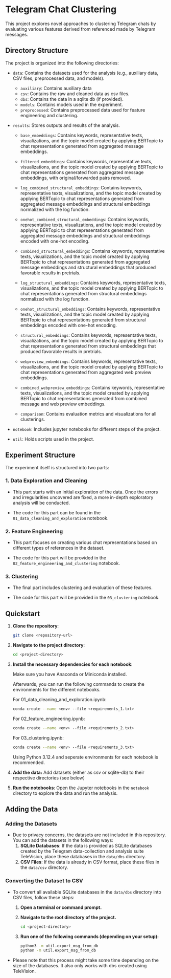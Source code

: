 # Telegram Chat Clustering

This project explores novel approaches to clustering Telegram chats by evaluating various features derived from referenced made by Telegram messages. 

## Directory Structure

The project is organized into the following directories:

- `data`: Contains the datasets used for the analysis (e.g., auxiliary data, CSV files, preprocessed data, and models).

    - `auxiliary`: Contains auxiliary data
    - `csv`: Contains the raw and cleaned data as csv files.
    - `dbs`: Contains the data in a sqlite db (if provided).
    - `models`: Contains models used in the experiment.
    - `preprocessed`: Contains preprocessed data used for feature engineering and clustering.

- `results`: Stores outputs and results of the analysis.
    - `base_embeddings`: Contains keywords, representative texts, visualizations, and the topic model created by applying BERTopic to chat representations generated from aggregated message embeddings.
    - `filtered_embeddings`: Contains keywords, representative texts, visualizations, and the topic model created by applying BERTopic to chat representations generated from aggregated message embeddings, with original/forwarded pairs removed.

    - `log_combined_structural_embeddings`: Contains keywords, representative texts, visualizations, and the topic model created by applying BERTopic to chat representations generated from aggregated message embeddings and structural embeddings normalized with the log function.
    - `onehot_combined_structural_embeddings`: Contains keywords, representative texts, visualizations, and the topic model created by applying BERTopic to chat representations generated from aggregated message embeddings and structural embeddings encoded with one-hot encoding.
    - `combined_structural_embeddings`: Contains keywords, representative texts, visualizations, and the topic model created by applying BERTopic to chat representations generated from aggregated message embeddings and structural embeddings that produced favorable results in pretrials.

    - `log_structural_embeddings`: Contains keywords, representative texts, visualizations, and the topic model created by applying BERTopic to chat representations generated from structural embeddings normalized with the log function.
    - `onehot_structural_embeddings`: Contains keywords, representative texts, visualizations, and the topic model created by applying BERTopic to chat representations generated from structural embeddings encoded with one-hot encoding.
    - `structural_embeddings`: Contains keywords, representative texts, visualizations, and the topic model created by applying BERTopic to chat representations generated from structural embeddings that produced favorable results in pretrials.

    - `webpreview_embeddings`: Contains keywords, representative texts, visualizations, and the topic model created by applying BERTopic to chat representations generated from aggregated web preview embeddings.
    - `combined_webpreview_embeddings`: Contains keywords, representative texts, visualizations, and the topic model created by applying BERTopic to chat representations generated from combined message and web preview embeddings.

    - `comparison`: Contains evaluation metrics and visualizations for all clusterings.

- `notebook`: Includes jupyter notebooks for different steps of the project.

- `util`: Holds scripts used in the project.


## Experiment Structure

The experiment itself is structured into two parts:

### 1. Data Exploration and Cleaning

- This part starts with an initial exploration of the data. Once the errors and irregularities  uncovered are fixed, a more in-depth exploratory analysis will be conducted.

- The code for this part can be found in the `01_data_cleaning_and_exploration` notebook.

### 2. Feature Engineering 

- This part focuses on creating various chat representations based on different types of references in the dataset.

- The code for this part will be provided in the `02_feature_engineering_and_clustering` notebook.

### 3. Clustering

- The final part includes clustering and evaluation of these features.

- The code for this part will be provided in the `03_clustering` notebook.


## Quickstart

1. **Clone the repository**: 
    ```bash
    git clone <repository-url>
    ```

2. **Navigate to the project directory**:
    ```bash
    cd <project-directory>
    ```

3. **Install the necessary dependencies for each notebook**:

    Make sure you have Anaconda or Miniconda installed.

    Afterwards, you can run the following commands to create the environments for the different notebooks.
    
    For 01_data_cleaning_and_exploration.ipynb:
    ```bash
    conda create --name <env> --file <requirements_1.txt>
    ```

    For 02_feature_engineering.ipynb:
    ```bash
    conda create --name <env> --file <requirements_2.txt>
    ```

    For 03_clustering.ipynb:
    ```bash
    conda create --name <env> --file <requirements_3.txt>
    ```            

    Using Python 3.12.4 and seperate environments for each notebook is recommended.


4. **Add the data:**
    Add datasets (either as csv or sqlite-db) to their respective directories (see below)

5. **Run the notebooks**:
    Open the Jupyter notebooks in the `notebook` directory to explore the data and run the analysis.


## Adding the Data

### Adding the Datasets
- Due to privacy concerns, the datasets are not included in this repository. You can add the datasets in the following ways:
    1. **SQLite Databases**: If the data is provided as SQLite databases created by the Telegram data-collection and analysis suite TeleVision, place these databases in the `data/dbs` directory.
    2. **CSV Files**: If the data is already in CSV format, place these files in the `data/csv` directory.

### Converting the Dataset to CSV
- To convert all available SQLite databases in the `data/dbs` directory into CSV files, follow these steps:

    1. **Open a terminal or command prompt.**

    2. **Navigate to the root directory of the project.**
        ```bash
        cd <project-directory>
        ```

    3. **Run one of the following commands (depending on your setup):**
        ```sh
        python3 -m util.export_msg_from_db
        python -m util.export_msg_from_db
        ```

- Please note that this process might take some time depending on the size of the databases. It also only works with dbs created using TeleVision.